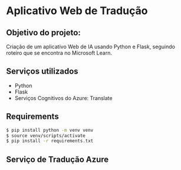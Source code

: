 # Aplicativo Web de Tradução


## Objetivo do projeto: 
Criação de um aplicativo Web de IA usando Python e Flask, seguindo roteiro que se encontra no Microsoft Learn.


## Serviços utilizados
* Python
* Flask
* Serviços Cognitivos do Azure: Translate



## Requirements

```bash
$ pip install python -m venv venv
$ source venv/scripts/activate
$ pip install -r requirements.txt
```

## Serviço de Tradução Azure
